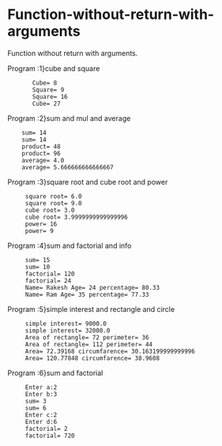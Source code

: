 # Function-without-return-with-arguments
Function without return with arguments.

Program :1}cube and square

           Cube= 8
           Square= 9
           Square= 16
           Cube= 27
           
Program :2}sum and mul and average
        
        sum= 14
        sum= 14
        product= 48
        product= 96
        average= 4.0
        average= 5.666666666666667

Program :3}square root and cube root and power

         square root= 6.0
         square root= 9.0
         cube root= 3.0
         cube root= 3.9999999999999996
         power= 16
         power= 9

Program :4}sum and factorial and info

         sum= 15
         sum= 10
         factorial= 120
         factorial= 24
         Name= Rakesh Age= 24 percentage= 80.33
         Name= Ram Age= 35 percentage= 77.33

Program :5}simple interest and rectangle and circle

         simple interest= 9000.0
         simple interest= 32000.0
         Area of rectangle= 72 perimeter= 36
         Area of rectangle= 112 perimeter= 44
         Area= 72.39168 circumfarence= 30.163199999999996
         Area= 120.77848 circumfarence= 38.9608

Program :6}sum and factorial

         Enter a:2
         Enter b:3
         sum= 3
         sum= 6
         Enter c:2
         Enter d:6
         factorial= 2
         factorial= 720
